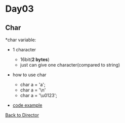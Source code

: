 Day03
===
Char
---

*char variable:
  * 1 character
    * 16bit(**2 bytes**)
    * just can give one character(compared to string)


* how to use char
  * char a = 'a';
  * char a = '\n'
  * char a = '\u0123';

* [code example](../Codes/CharTest.java)


[Back to Director](https://github.com/WestbrookYuan/Java-Learning/)